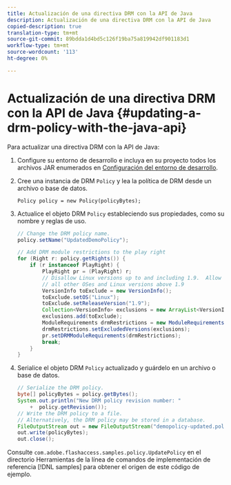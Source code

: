 ```yaml
---
title: Actualización de una directiva DRM con la API de Java
description: Actualización de una directiva DRM con la API de Java
copied-description: true
translation-type: tm+mt
source-git-commit: 89bdda1d4bd5c126f19ba75a819942df901183d1
workflow-type: tm+mt
source-wordcount: '113'
ht-degree: 0%

---
```



# Actualización de una directiva DRM con la API de Java {#updating-a-drm-policy-with-the-java-api}

Para actualizar una directiva DRM con la API de Java:

1. Configure su entorno de desarrollo e incluya en su proyecto todos los archivos JAR enumerados en [Configuración del entorno de desarrollo](../../protecting-content/setting-up-the-sdk/setup-dev-env.md).
1. Cree una instancia de DRM `Policy` y lea la política de DRM desde un archivo o base de datos.

   ```
   Policy policy = new Policy(policyBytes);
   ```

1. Actualice el objeto DRM `Policy` estableciendo sus propiedades, como su nombre y reglas de uso.

   ```java
   // Change the DRM policy name.  
   policy.setName("UpdatedDemoPolicy");  
   
   // Add DRM module restrictions to the play right  
   for (Right r: policy.getRights()) {  
       if (r instanceof PlayRight) {  
           PlayRight pr = (PlayRight) r;  
           // Disallow Linux versions up to and including 1.9.  Allow  
           // all other OSes and Linux versions above 1.9  
           VersionInfo toExclude = new VersionInfo();  
           toExclude.setOS("Linux");  
           toExclude.setReleaseVersion("1.9");  
           Collection<VersionInfo> exclusions = new ArrayList<VersionInfo>();  
           exclusions.add(toExclude);  
           ModuleRequirements drmRestrictions = new ModuleRequirements();  
           drmRestrictions.setExcludedVersions(exclusions);  
           pr.setDRMModuleRequirements(drmRestrictions);  
           break;  
       }  
   }
   ```

1. Serialice el objeto DRM `Policy` actualizado y guárdelo en un archivo o base de datos.

   ```java
   // Serialize the DRM policy.  
   byte[] policyBytes = policy.getBytes();  
   System.out.println("New DRM policy revision number: "  
       +  policy.getRevision());      
   // Write the DRM policy to a file.   
   // Alternatively, the DRM policy may be stored in a database.  
   FileOutputStream out = new FileOutputStream("demopolicy-updated.pol");  
   out.write(policyBytes);  
   out.close();
   ```

Consulte `com.adobe.flashaccess.samples.policy.UpdatePolicy` en el directorio Herramientas de la línea de comandos de implementación de referencia [!DNL samples] para obtener el origen de este código de ejemplo.
